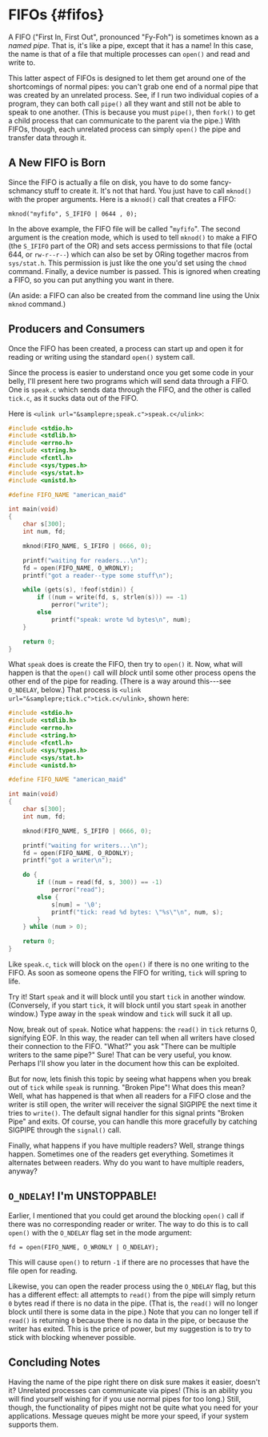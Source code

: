 <!-- Beej's guide to IPC

# vim: ts=4:sw=4:nosi:et:tw=72
-->

<!-- ======================================================= -->
<!-- FIFOs -->
<!-- ======================================================= -->

# FIFOs {#fifos}

A FIFO ("First In, First Out", pronounced "Fy-Foh") is sometimes known
as a _named pipe_. That is, it's like a <link dest="pipes">pipe</link>,
except that it has a name! In this case, the name is that of a file that
multiple processes can `open()` and read and write to.

This latter aspect of FIFOs is designed to let them get around one of
the shortcomings of normal pipes: you can't grab one end of a normal
pipe that was created by an unrelated process. See, if I run two
individual copies of a program, they can both call `pipe()` all they
want and still not be able to speak to one another. (This is because you
must `pipe()`, then `fork()` to get a child process that can communicate
to the parent via the pipe.)  With FIFOs, though, each unrelated process
can simply `open()` the pipe and transfer data through it.

## A New FIFO is Born

Since the FIFO is actually a file on disk, you have to do some
fancy-schmancy stuff to create it. It's not that hard. You just have to
call `mknod()` with the proper arguments. Here is a `mknod()` call that
creates a FIFO:

``` {.c}
mknod("myfifo", S_IFIFO | 0644 , 0);
```

In the above example, the FIFO file will be called "`myfifo`". The
second argument is the creation mode, which is used to tell `mknod()` to
make a FIFO (the `S_IFIFO` part of the OR) and sets access permissions
to that file (octal 644, or `rw-r--r--`) which can also be set by ORing
together macros from `sys/stat.h`. This permission is just like the one
you'd set using the `chmod` command. Finally, a device number is passed.
This is ignored when creating a FIFO, so you can put anything you want
in there.

(An aside: a FIFO can also be created from the command line using the
Unix `mknod` command.)

## Producers and Consumers

Once the FIFO has been created, a process can start up and open it for
reading or writing using the standard `open()` system call.

Since the process is easier to understand once you get some code in your
belly, I'll present here two programs which will send data through a
FIFO. One is `speak.c` which sends data through the FIFO, and the other
is called `tick.c`, as it sucks data out of the FIFO.

Here is `<ulink url="&samplepre;speak.c">speak.c</ulink>`:

``` {.c .numberLines}
#include <stdio.h>
#include <stdlib.h>
#include <errno.h>
#include <string.h>
#include <fcntl.h>
#include <sys/types.h>
#include <sys/stat.h>
#include <unistd.h>

#define FIFO_NAME "american_maid"

int main(void)
{
    char s[300];
    int num, fd;

    mknod(FIFO_NAME, S_IFIFO | 0666, 0);

    printf("waiting for readers...\n");
    fd = open(FIFO_NAME, O_WRONLY);
    printf("got a reader--type some stuff\n");

    while (gets(s), !feof(stdin)) {
        if ((num = write(fd, s, strlen(s))) == -1)
            perror("write");
        else
            printf("speak: wrote %d bytes\n", num);
    }

    return 0;
}
```

What `speak` does is create the FIFO, then try to `open()` it. Now, what
will happen is that the `open()` call will _block_ until some other
process opens the other end of the pipe for reading. (There is a way
around this---see <link dest="fifondelay">`O_NDELAY`</link>, below.)
That process is `<ulink url="&samplepre;tick.c">tick.c</ulink>`, shown
here:

``` {.c .numberLines}
#include <stdio.h>
#include <stdlib.h>
#include <errno.h>
#include <string.h>
#include <fcntl.h>
#include <sys/types.h>
#include <sys/stat.h>
#include <unistd.h>

#define FIFO_NAME "american_maid"

int main(void)
{
    char s[300];
    int num, fd;

    mknod(FIFO_NAME, S_IFIFO | 0666, 0);

    printf("waiting for writers...\n");
    fd = open(FIFO_NAME, O_RDONLY);
    printf("got a writer\n");

    do {
        if ((num = read(fd, s, 300)) == -1)
            perror("read");
        else {
            s[num] = '\0';
            printf("tick: read %d bytes: \"%s\"\n", num, s);
        }
    } while (num > 0);

    return 0;
}
```

Like `speak.c`, `tick` will block on the `open()` if there is no one
writing to the FIFO. As soon as someone opens the FIFO for writing,
`tick` will spring to life.

Try it! Start `speak` and it will block until you start `tick` in
another window. (Conversely, if you start `tick`, it will block until
you start `speak` in another window.)  Type away in the `speak` window
and `tick` will suck it all up.

Now, break out of `speak`. Notice what happens: the `read()` in `tick`
returns 0, signifying EOF. In this way, the reader can tell when all
writers have closed their connection to the FIFO. "What?" you ask "There
can be multiple writers to the same pipe?"  Sure! That can be very
useful, you know. Perhaps I'll show you later in the document how this
can be exploited.

But for now, lets finish this topic by seeing what happens when you
break out of `tick` while `speak` is running. "Broken Pipe"! What does
this mean? Well, what has happened is that when all readers for a FIFO
close and the writer is still open, the writer will receiver the signal
SIGPIPE the next time it tries to `write()`. The default signal handler
for this signal prints "Broken Pipe" and exits. Of course, you can
handle this more gracefully by catching SIGPIPE through the `signal()`
call.

Finally, what happens if you have multiple readers? Well, strange things
happen. Sometimes one of the readers get everything. Sometimes it
alternates between readers. Why do you want to have multiple readers,
anyway?

## `O_NDELAY`! I'm UNSTOPPABLE!

Earlier, I mentioned that you could get around the blocking `open()`
call if there was no corresponding reader or writer. The way to do this
is to call `open()` with the `O_NDELAY` flag set in the mode argument:

``` {.c}
fd = open(FIFO_NAME, O_WRONLY | O_NDELAY);
```

This will cause `open()` to return `-1` if there are no processes that
have the file open for reading.

Likewise, you can open the reader process using the `O_NDELAY` flag, but
this has a different effect: all attempts to `read()` from the pipe will
simply return `0` bytes read if there is no data in the pipe. (That is,
the `read()` will no longer block until there is some data in the pipe.)
Note that you can no longer tell if `read()` is returning `0` because
there is no data in the pipe, or because the writer has exited. This is
the price of power, but my suggestion is to try to stick with blocking
whenever possible.

## Concluding Notes

Having the name of the pipe right there on disk sure makes it easier,
doesn't it? Unrelated processes can communicate via pipes! (This is an
ability you will find yourself wishing for if you use normal pipes for
too long.)  Still, though, the functionality of pipes might not be quite
what you need for your applications. <link dest="mq">Message
queues</link> might be more your speed, if your system supports them.
